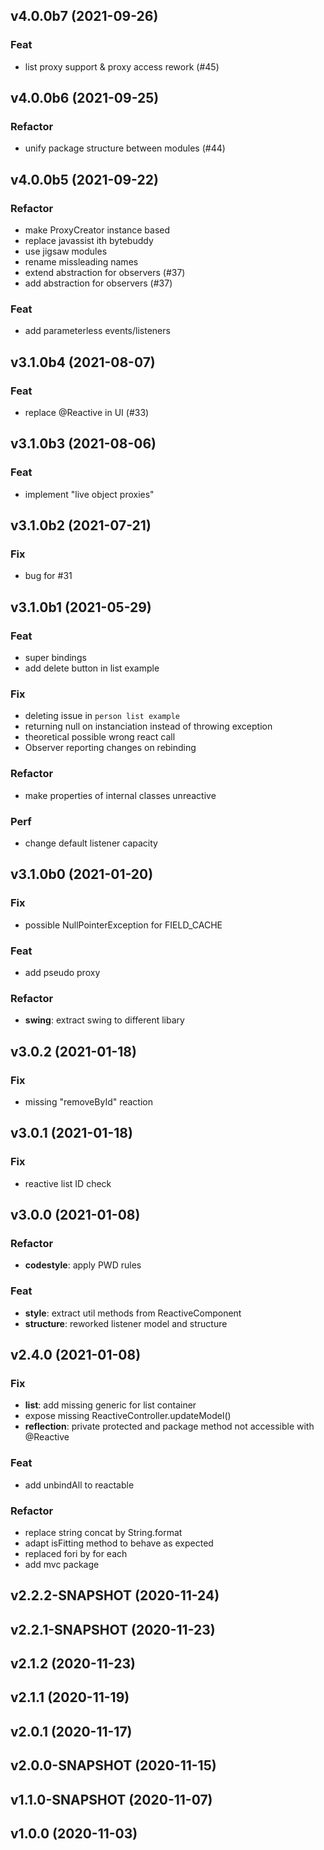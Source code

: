 ## v4.0.0b7 (2021-09-26)

### Feat

- list proxy support & proxy access rework (#45)

## v4.0.0b6 (2021-09-25)

### Refactor

- unify package structure between modules (#44)

## v4.0.0b5 (2021-09-22)

### Refactor

- make ProxyCreator instance based
- replace javassist ith bytebuddy
- use jigsaw modules
- rename missleading names
- extend abstraction for observers (#37)
- add abstraction for observers (#37)

### Feat

- add parameterless events/listeners

## v3.1.0b4 (2021-08-07)

### Feat

- replace @Reactive in UI (#33)

## v3.1.0b3 (2021-08-06)

### Feat

- implement "live object proxies"

## v3.1.0b2 (2021-07-21)

### Fix

- bug for #31

## v3.1.0b1 (2021-05-29)

### Feat

- super bindings
- add delete button in list example

### Fix

- deleting issue in `person list example`
- returning null on instanciation instead of throwing exception
- theoretical possible wrong react call
- Observer reporting changes on rebinding

### Refactor

- make properties of internal classes unreactive

### Perf

- change default listener capacity

## v3.1.0b0 (2021-01-20)

### Fix

- possible NullPointerException for FIELD_CACHE

### Feat

- add pseudo proxy

### Refactor

- **swing**: extract swing to different libary

## v3.0.2 (2021-01-18)

### Fix

- missing "removeById" reaction

## v3.0.1 (2021-01-18)

### Fix

- reactive list ID check

## v3.0.0 (2021-01-08)

### Refactor

- **codestyle**: apply PWD rules

### Feat

- **style**: extract util methods from ReactiveComponent
- **structure**: reworked listener model and structure

## v2.4.0 (2021-01-08)

### Fix

- **list**: add missing generic for list container
- expose missing ReactiveController.updateModel()
- **reflection**: private protected and package method not accessible with @Reactive

### Feat

- add unbindAll to reactable

### Refactor

- replace string concat by String.format
- adapt isFitting method to behave as expected
- replaced fori by for each
- add mvc package

## v2.2.2-SNAPSHOT (2020-11-24)

## v2.2.1-SNAPSHOT (2020-11-23)

## v2.1.2 (2020-11-23)

## v2.1.1 (2020-11-19)

## v2.0.1 (2020-11-17)

## v2.0.0-SNAPSHOT (2020-11-15)

## v1.1.0-SNAPSHOT (2020-11-07)

## v1.0.0 (2020-11-03)
